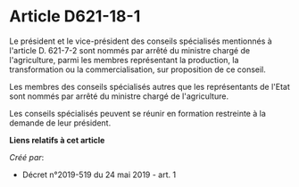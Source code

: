 # Article D621-18-1

Le président et le vice-président des conseils spécialisés mentionnés à l'article D. 621-7-2 sont nommés par arrêté du
ministre chargé de l'agriculture, parmi les membres représentant la production, la transformation ou la commercialisation,
sur proposition de ce conseil.

Les membres des conseils spécialisés autres que les représentants de l'Etat sont nommés par arrêté du ministre chargé de
l'agriculture.

Les conseils spécialisés peuvent se réunir en formation restreinte à la demande de leur président.

**Liens relatifs à cet article**

_Créé par_:

  - Décret n°2019-519 du 24 mai 2019 - art. 1
